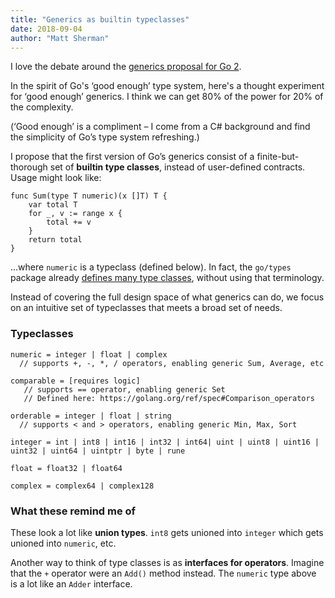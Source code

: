 ```yaml
---
title: "Generics as builtin typeclasses"
date: 2018-09-04
author: "Matt Sherman"
---
```


I love the debate around the [generics proposal for Go 2](https://go.googlesource.com/proposal/+/master/design/go2draft-generics-overview.md).

In the spirit of Go's ‘good enough’ type system, here's a thought experiment for ‘good enough’ generics. I think we can get 80% of the power for 20% of the complexity.

(‘Good enough’ is a compliment – I come from a C# background and find the simplicity of Go’s type system refreshing.)

I propose that the first version of Go’s generics consist of a finite-but-thorough set of **builtin type classes**, instead of user-defined contracts. Usage might look like:

```
func Sum(type T numeric)(x []T) T {
	var total T
	for _, v := range x {
		total += v
	}
	return total
}
```

...where `numeric` is a typeclass (defined below). In fact, the `go/types` package already [defines many type classes](https://github.com/golang/go/blob/master/src/go/types/predicates.go), without using that terminology.

Instead of covering the full design space of what generics can do, we focus on an intuitive set of typeclasses that meets a broad set of needs.

### Typeclasses

```
numeric = integer | float | complex	
  // supports +, -, *, / operators, enabling generic Sum, Average, etc

comparable = [requires logic]
   // supports == operator, enabling generic Set
   // Defined here: https://golang.org/ref/spec#Comparison_operators

orderable = integer | float | string
  // supports < and > operators, enabling generic Min, Max, Sort

integer = int | int8 | int16 | int32 | int64| uint | uint8 | uint16 | uint32 | uint64 | uintptr | byte | rune

float = float32 | float64

complex = complex64 | complex128
```

### What these remind me of

These look a lot like **union types**. `int8` gets unioned into `integer` which gets unioned into `numeric`, etc.

Another way to think of type classes is as **interfaces for operators**. Imagine that the `+` operator were an `Add()` method instead. The `numeric` type above is a lot like an `Adder` interface.

